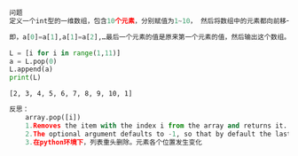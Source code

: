 

```python
问题
定义一个int型的一维数组，包含10个元素，分别赋值为1~10， 然后将数组中的元素都向前移一个位置，

即，a[0]=a[1],a[1]=a[2],…最后一个元素的值是原来第一个元素的值，然后输出这个数组。
```


```python
L = [i for i in range(1,11)]
a = L.pop(0)
L.append(a)
print(L)
```

    [2, 3, 4, 5, 6, 7, 8, 9, 10, 1]



```python
反思：
    array.pop([i])
    1.Removes the item with the index i from the array and returns it. 
    2.The optional argument defaults to -1, so that by default the last item is removed and returned.
    3.在python环境下，列表重头删除。元素各个位置发生变化
```


```python

```


```python

```
